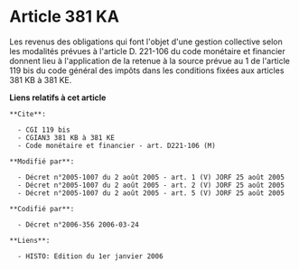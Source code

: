 # Article 381 KA

Les revenus des obligations qui font l'objet d'une gestion collective selon les modalités prévues à l'article D. 221-106 du
code monétaire et financier donnent lieu à l'application de la retenue à la source prévue au 1 de l'article 119 bis du code
général des impôts dans les conditions fixées aux articles 381 KB à 381 KE.

**Liens relatifs à cet article**

	**Cite**:

	  - CGI 119 bis
	  - CGIAN3 381 KB à 381 KE
	  - Code monétaire et financier - art. D221-106 (M)

	**Modifié par**:

	  - Décret n°2005-1007 du 2 août 2005 - art. 1 (V) JORF 25 août 2005
	  - Décret n°2005-1007 du 2 août 2005 - art. 2 (V) JORF 25 août 2005
	  - Décret n°2005-1007 du 2 août 2005 - art. 5 (V) JORF 25 août 2005

	**Codifié par**:

	  - Décret n°2006-356 2006-03-24

	**Liens**:

	  - HISTO: Edition du 1er janvier 2006
